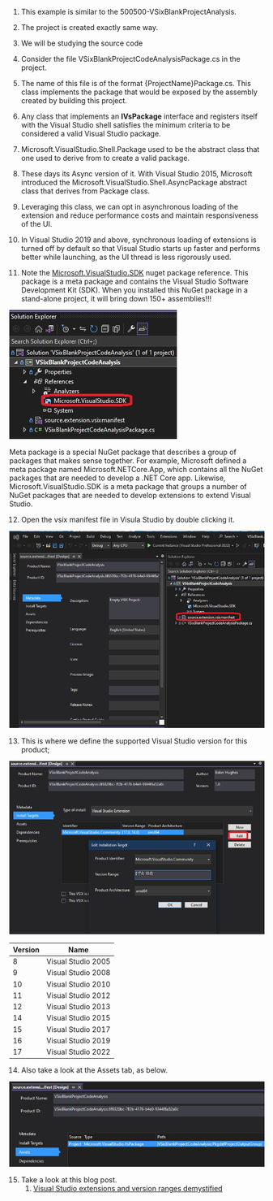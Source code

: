 

1. This example is similar to the 500500-VSixBlankProjectAnalysis. 

2. The project is created exactly same way.

3. We will be studying the source code

4. Consider the file VSixBlankProjectCodeAnalysisPackage.cs in the project. 

5. The name of this file is of the format {ProjectName}Package.cs. This class implements
the package that would be exposed by the assembly created by building this project.

6. Any class that implements an **IVsPackage** interface and registers itself with the Visual Studio shell satisfies the minimum criteria to be considered a valid Visual Studio package.

7. Microsoft.VisualStudio.Shell.Package used to be the abstract class that one used to derive from to create a valid package. 

8. These days its Async version of it. With Visual Studio 2015, Microsoft introduced the Microsoft.VisualStudio.Shell.AsyncPackage abstract class that derives from Package class.

9. Leveraging this class, we can opt in asynchronous loading of the extension and reduce performance costs and maintain responsiveness of the UI. 

10. In Visual Studio 2019 and above, synchronous loading of extensions is turned off by default so that Visual Studio starts up faster and performs better while launching, as the UI thread is less rigorously used.

11. Note the [Microsoft.VisualStudio.SDK](https://www.nuget.org/packages/microsoft.visualstudio.sdk) nuget package reference. This package is a meta package and contains the Visual Studio Software Development Kit (SDK). When you installed this NuGet package in a stand-alone project, it will bring down 150+ assemblies!!!

![Solution Explorer](./images/50SolutionExplorer50.jpg)

Meta package is a special NuGet package that describes a group of packages that makes sense together. For example, Microsoft defined a meta package named Microsoft.NETCore.App, which contains all the NuGet packages that are needed to develop a .NET Core app. Likewise, Microsoft.VisualStudio.SDK is a meta package that groups a number of NuGet packages that are needed to develop extensions to extend Visual Studio.

12. Open the vsix manifest file in Visula Studio by double clicking it.

![VSix Manifest in Visual Studio](./images/60VSixManifest60.jpg)

13. This is where we define the supported Visual Studio version for this product;

![VSix Manifest in Visual Studio Install Targets](./images/70VSixManifestInstallTargets75.jpg)


| Version | Name               |
|---------|--------------------|
| 8       | Visual Studio 2005 |
| 9       | Visual Studio 2008 |
| 10      | Visual Studio 2010 |
| 11      | Visual Studio 2012 |
| 12      | Visual Studio 2013 |
| 14      | Visual Studio 2015 |
| 15      | Visual Studio 2017 |
| 16      | Visual Studio 2019 |
| 17      | Visual Studio 2022 |

14. Also take a look at the Assets tab, as below.

![VSix Manifest in Visual Studio Assets Tab](./images/71VSixManifestAssets50.jpg)

15. Take a look at this blog post. 
    1.  [Visual Studio extensions and version ranges demystified](https://devblogs.microsoft.com/visualstudio/visual-studio-extensions-and-version-ranges-demystified/)
